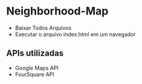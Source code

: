 # Neighborhood-Map
 - Baixar Todos Arquivos
 - Executar o arquivo index.html em um navegador

## APIs utilizadas
- Google Maps API
- FourSquare API
